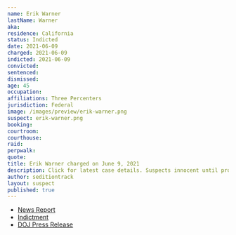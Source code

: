 ```yaml
---
name: Erik Warner
lastName: Warner
aka:
residence: California
status: Indicted
date: 2021-06-09
charged: 2021-06-09
indicted: 2021-06-09
convicted:
sentenced:
dismissed:
age: 45
occupation:
affiliations: Three Percenters
jurisdiction: Federal
image: /images/preview/erik-warner.png
suspect: erik-warner.png
booking:
courtroom:
courthouse:
raid:
perpwalk:
quote:
title: Erik Warner charged on June 9, 2021
description: Click for latest case details. Suspects innocent until proven guilty.
author: seditiontrack
layout: suspect
published: true
---
```


- [News Report](https://www.cnn.com/2021/06/10/politics/capitol-riot-three-percenters-conspiracy-case-doj/index.html)
- [Indictment](https://extremism.gwu.edu/sites/g/files/zaxdzs2191/f/Kinnison%20et%20al%20Indictment.pdf)
- [DOJ Press Release](https://www.justice.gov/usao-dc/pr/six-california-men-four-whom-self-identify-members-three-percenter-militias-indicted)
